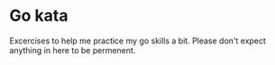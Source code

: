 # Go kata

Excercises to help me practice my go skills a bit. Please don't expect anything in here to be permenent.